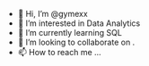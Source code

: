 - 👋 Hi, I’m @gymexx
- 👀 I’m interested in Data Analytics 
- 🌱 I’m currently learning SQL
- 💞️ I’m looking to collaborate on .
- 📫 How to reach me ...

<!---
gymexx/gymexx is a ✨ special ✨ repository because its `README.md` (this file) appears on your GitHub profile.
You can click the Preview link to take a look at your changes.
--->

